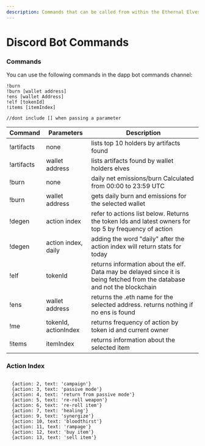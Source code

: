 ```yaml
---
description: Commands that can be called from within the Ethernal Elves Discord Server
---
```


# Discord Bot Commands

### Commands

You can use the following commands in the dapp bot commands channel:

```
!burn 
!burn [wallet address]
!ens [wallet Address]
!elf [tokenId]
!items [itemIndex]

//dont include [] when passing a parameter
```

| Command    | Parameters           | Description                                                                                                               |
| ---------- | -------------------- | ------------------------------------------------------------------------------------------------------------------------- |
| !artifacts | none                 | lists top 10 holders by artifacts found                                                                                   |
| !artifacts | wallet address       | lists artifacts found by wallet holders elves                                                                             |
| !burn      | none                 | daily net emissions/burn Calculated from 00:00 to 23:59 UTC                                                               |
| !burn      | wallet address       | gets daily burn and emissions for the selected wallet                                                                     |
| !degen     | action index         | refer to actions list below. Returns the token Ids and latest owners for top 5 by frequency of action                     |
| !degen     | action index, daily  | adding the word "daily" after the action index will return stats for today                                                |
| !elf       | tokenId              | returns information about the elf. Data may be delayed since it is being fetched from the database and not the blockchain |
| !ens       | wallet address       | returns the .eth name for the selected address. returns nothing if no ens is found                                        |
| !me        | tokenId, actionIndex | returns frequency of action by token id and current owner                                                                 |
| !items     | itemIndex            | returns information about the selected item                                                                               |

### Action Index

```

  {action: 2, text: 'campaign'}
  {action: 3, text: 'passive mode'}
  {action: 4, text: 'return from passive mode'}
  {action: 5, text: 're-roll weapon'}
  {action: 6, text: 're-roll item'}
  {action: 7, text: 'healing'}
  {action: 9, text: 'synergize'}
  {action: 10, text: 'bloodthirst'}
  {action: 11, text: 'rampage'}
  {action: 12, text: 'buy item'}
  {action: 13, text: 'sell item'}
```
